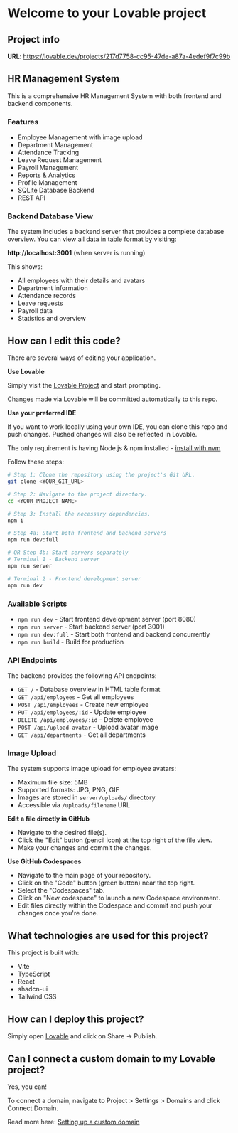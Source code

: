 # Welcome to your Lovable project

## Project info

**URL**: https://lovable.dev/projects/217d7758-cc95-47de-a87a-4edef9f7c99b

## HR Management System

This is a comprehensive HR Management System with both frontend and backend components.

### Features
- Employee Management with image upload
- Department Management
- Attendance Tracking
- Leave Request Management
- Payroll Management
- Reports & Analytics
- Profile Management
- SQLite Database Backend
- REST API

### Backend Database View

The system includes a backend server that provides a complete database overview. You can view all data in table format by visiting:

**http://localhost:3001** (when server is running)

This shows:
- All employees with their details and avatars
- Department information
- Attendance records
- Leave requests
- Payroll data
- Statistics and overview

## How can I edit this code?

There are several ways of editing your application.

**Use Lovable**

Simply visit the [Lovable Project](https://lovable.dev/projects/217d7758-cc95-47de-a87a-4edef9f7c99b) and start prompting.

Changes made via Lovable will be committed automatically to this repo.

**Use your preferred IDE**

If you want to work locally using your own IDE, you can clone this repo and push changes. Pushed changes will also be reflected in Lovable.

The only requirement is having Node.js & npm installed - [install with nvm](https://github.com/nvm-sh/nvm#installing-and-updating)

Follow these steps:

```sh
# Step 1: Clone the repository using the project's Git URL.
git clone <YOUR_GIT_URL>

# Step 2: Navigate to the project directory.
cd <YOUR_PROJECT_NAME>

# Step 3: Install the necessary dependencies.
npm i

# Step 4a: Start both frontend and backend servers
npm run dev:full

# OR Step 4b: Start servers separately
# Terminal 1 - Backend server
npm run server

# Terminal 2 - Frontend development server
npm run dev
```

### Available Scripts

- `npm run dev` - Start frontend development server (port 8080)
- `npm run server` - Start backend server (port 3001)
- `npm run dev:full` - Start both frontend and backend concurrently
- `npm run build` - Build for production

### API Endpoints

The backend provides the following API endpoints:

- `GET /` - Database overview in HTML table format
- `GET /api/employees` - Get all employees
- `POST /api/employees` - Create new employee
- `PUT /api/employees/:id` - Update employee
- `DELETE /api/employees/:id` - Delete employee
- `POST /api/upload-avatar` - Upload avatar image
- `GET /api/departments` - Get all departments

### Image Upload

The system supports image upload for employee avatars:
- Maximum file size: 5MB
- Supported formats: JPG, PNG, GIF
- Images are stored in `server/uploads/` directory
- Accessible via `/uploads/filename` URL

**Edit a file directly in GitHub**

- Navigate to the desired file(s).
- Click the "Edit" button (pencil icon) at the top right of the file view.
- Make your changes and commit the changes.

**Use GitHub Codespaces**

- Navigate to the main page of your repository.
- Click on the "Code" button (green button) near the top right.
- Select the "Codespaces" tab.
- Click on "New codespace" to launch a new Codespace environment.
- Edit files directly within the Codespace and commit and push your changes once you're done.

## What technologies are used for this project?

This project is built with:

- Vite
- TypeScript
- React
- shadcn-ui
- Tailwind CSS

## How can I deploy this project?

Simply open [Lovable](https://lovable.dev/projects/217d7758-cc95-47de-a87a-4edef9f7c99b) and click on Share -> Publish.

## Can I connect a custom domain to my Lovable project?

Yes, you can!

To connect a domain, navigate to Project > Settings > Domains and click Connect Domain.

Read more here: [Setting up a custom domain](https://docs.lovable.dev/tips-tricks/custom-domain#step-by-step-guide)
